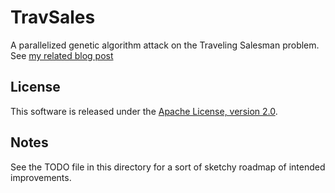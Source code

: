 TravSales
=========

A parallelized genetic algorithm attack on the Traveling Salesman problem. See [my related blog post](http://www.kickasslabs.com/2011/10/10/traveling-salesman-attack/ "Traveling Salesman Attack")

License
-------

This software is released under the [Apache License, version 2.0](http://www.apache.org/licenses/LICENSE-2.0 "Apache License 2.0").

Notes
-----

See the TODO file in this directory for a sort of sketchy roadmap of intended improvements.